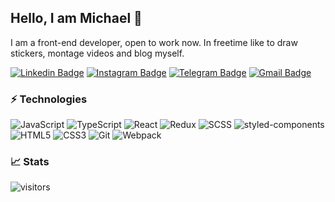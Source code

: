 ## Hello, I am Michael 👋

I am a front-end developer, open to work now. In freetime like to draw stickers, montage videos and blog myself.

[![Linkedin Badge](https://img.shields.io/badge/-lomeat-blue?style=flat-square&logo=Linkedin&logoColor=white&link=https://www.linkedin.com/in/lomeat/)](https://www.linkedin.com/in/lomeat/)
[![Instagram Badge](https://img.shields.io/badge/-lomeat.art-purple?style=flat-square&logo=instagram&logoColor=white&link=https://instagram.com/lomeat.art/)](https://instagram.com/lomeat.art)
[![Telegram Badge](https://img.shields.io/badge/-lomeat-blue?style=flat-square&logo=telegram&logoColor=white&link=https://t.me/lomeat/)](https://t.me/lomeat)
[![Gmail Badge](https://img.shields.io/badge/-lom3at@gmail.com-red?style=flat-square&logo=gmail&logoColor=white&link=mailto:lom3at@gmail.com)](mailto:lom3at@gmail.com)

### ⚡ Technologies

![JavaScript](https://img.shields.io/badge/-JavaScript-black?style=flat-square&logo=javascript)
![TypeScript](https://img.shields.io/badge/-TypeScript-darkblue?style=flat-square&logo=typescript&logoColor=white)
![React](https://img.shields.io/badge/-React-blue?style=flat-square&logo=react&logoColor=white)
![Redux](https://img.shields.io/badge/-Redux-purple?style=flat-square&logo=redux)
![SCSS](https://img.shields.io/badge/-SCSS-red?style=flat-square&logo=sass&logoColor=white)
![styled-components](https://img.shields.io/badge/-Styled-brown?style=flat-square&logo=styled-components&logoColor=white)
![HTML5](https://img.shields.io/badge/-HTML5-orange?style=flat-square&logo=html5&logoColor=white)
![CSS3](https://img.shields.io/badge/-CSS3-1572B6?style=flat-square&logo=css3)
![Git](https://img.shields.io/badge/-Git-black?style=flat-square&logo=git)
![Webpack](https://img.shields.io/badge/-Webpack-darkgreen?style=flat-square&logo=webpack)

### :chart_with_upwards_trend:	 Stats

<!--- ![Github Stats](https://github-readme-stats.vercel.app/api?username=lomeat&show_icons=true) --->

![visitors](https://visitor-badge.laobi.icu/badge?page_id=lomeat.lomeat)
